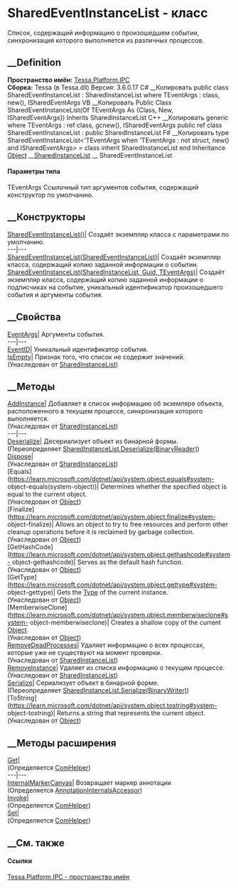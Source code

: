# SharedEventInstanceList<TEventArgs> \- класс
Список, содержащий информацию о произошедшем событии, синхронизация которого
выполняется из различных процессов.
## __Definition
 **Пространство имён:** [Tessa.Platform.IPC](N_Tessa_Platform_IPC.htm)  
 **Сборка:** Tessa (в Tessa.dll) Версия: 3.6.0.17
C# __Копировать
     public class SharedEventInstanceList<TEventArgs> : SharedInstanceList
    where TEventArgs : class, new(), ISharedEventArgs
VB __Копировать
     Public Class SharedEventInstanceList(Of TEventArgs As {Class, New, ISharedEventArgs})
    	Inherits SharedInstanceList
C++ __Копировать
    generic<typename TEventArgs>
    where TEventArgs : ref class, gcnew(), ISharedEventArgs
    public ref class SharedEventInstanceList : public SharedInstanceList
F# __Копировать
     type SharedEventInstanceList<'TEventArgs when 'TEventArgs : not struct, new() and ISharedEventArgs> = 
        class
            inherit SharedInstanceList
        end
Inheritance
    [Object](https://learn.microsoft.com/dotnet/api/system.object) __[SharedInstanceList](T_Tessa_Platform_IPC_SharedInstanceList.htm) __ SharedEventInstanceList<TEventArgs>
#### Параметры типа
TEventArgs
     Ссылочный тип аргументов события, содержащий конструктор по умолчанию. 
## __Конструкторы
[SharedEventInstanceList<TEventArgs>()](M_Tessa_Platform_IPC_SharedEventInstanceList_1__ctor.htm)|
Создаёт экземпляр класса с параметрами по умолчанию.  
---|---  
[SharedEventInstanceList<TEventArgs>(SharedEventInstanceList<TEventArgs>)](M_Tessa_Platform_IPC_SharedEventInstanceList_1__ctor_1.htm)|
Создаёт экземпляр класса, содержащий копию заданной информации о событии.  
[SharedEventInstanceList<TEventArgs>(SharedInstanceList, Guid,
TEventArgs)](M_Tessa_Platform_IPC_SharedEventInstanceList_1__ctor_2.htm)|
Создаёт экземпляр класса, содержащий копию заданной информации о подписчиках
на событие, уникальный идентификатор произошедшего события и аргументы
события.  
## __Свойства
[EventArgs](P_Tessa_Platform_IPC_SharedEventInstanceList_1_EventArgs.htm)|
Аргументы события.  
---|---  
[EventID](P_Tessa_Platform_IPC_SharedEventInstanceList_1_EventID.htm)|
Уникальный идентификатор события.  
[IsEmpty](P_Tessa_Platform_IPC_SharedInstanceList_IsEmpty.htm)|  Признак того,
что список не содержит значений.  
(Унаследован от
[SharedInstanceList](T_Tessa_Platform_IPC_SharedInstanceList.htm))  
##  __Методы
[AddInstance](M_Tessa_Platform_IPC_SharedInstanceList_AddInstance.htm)|
Добавляет в список информацию об экземляре объекта, расположенного в текущем
процессе, синхронизация которого выполняется.  
(Унаследован от
[SharedInstanceList](T_Tessa_Platform_IPC_SharedInstanceList.htm))  
---|---  
[Deserialize](M_Tessa_Platform_IPC_SharedEventInstanceList_1_Deserialize.htm)|
Десериализует объект из бинарной формы.  
(Переопределяет
[SharedInstanceList.Deserialize(BinaryReader)](M_Tessa_Platform_IPC_SharedInstanceList_Deserialize.htm))  
[Dispose](M_Tessa_Platform_IPC_SharedInstanceList_Dispose.htm)|  
(Унаследован от
[SharedInstanceList](T_Tessa_Platform_IPC_SharedInstanceList.htm))  
[Equals](https://learn.microsoft.com/dotnet/api/system.object.equals#system-
object-equals\(system-object\))| Determines whether the specified object is
equal to the current object.  
(Унаследован от
[Object](https://learn.microsoft.com/dotnet/api/system.object))  
[Finalize](https://learn.microsoft.com/dotnet/api/system.object.finalize#system-
object-finalize)| Allows an object to try to free resources and perform other
cleanup operations before it is reclaimed by garbage collection.  
(Унаследован от
[Object](https://learn.microsoft.com/dotnet/api/system.object))  
[GetHashCode](https://learn.microsoft.com/dotnet/api/system.object.gethashcode#system-
object-gethashcode)| Serves as the default hash function.  
(Унаследован от
[Object](https://learn.microsoft.com/dotnet/api/system.object))  
[GetType](https://learn.microsoft.com/dotnet/api/system.object.gettype#system-
object-gettype)| Gets the
[Type](https://learn.microsoft.com/dotnet/api/system.type) of the current
instance.  
(Унаследован от
[Object](https://learn.microsoft.com/dotnet/api/system.object))  
[MemberwiseClone](https://learn.microsoft.com/dotnet/api/system.object.memberwiseclone#system-
object-memberwiseclone)| Creates a shallow copy of the current
[Object](https://learn.microsoft.com/dotnet/api/system.object).  
(Унаследован от
[Object](https://learn.microsoft.com/dotnet/api/system.object))  
[RemoveDeadProcesses](M_Tessa_Platform_IPC_SharedInstanceList_RemoveDeadProcesses.htm)|
Удаляет информацию о всех процессах, которые уже не существуют на момент
проверки.  
(Унаследован от
[SharedInstanceList](T_Tessa_Platform_IPC_SharedInstanceList.htm))  
[RemoveInstance](M_Tessa_Platform_IPC_SharedInstanceList_RemoveInstance.htm)|
Удаляет из списка информацию о текущем процессе.  
(Унаследован от
[SharedInstanceList](T_Tessa_Platform_IPC_SharedInstanceList.htm))  
[Serialize](M_Tessa_Platform_IPC_SharedEventInstanceList_1_Serialize.htm)|
Сериализует объект в бинарной форме.  
(Переопределяет
[SharedInstanceList.Serialize(BinaryWriter)](M_Tessa_Platform_IPC_SharedInstanceList_Serialize.htm))  
[ToString](https://learn.microsoft.com/dotnet/api/system.object.tostring#system-
object-tostring)| Returns a string that represents the current object.  
(Унаследован от
[Object](https://learn.microsoft.com/dotnet/api/system.object))  
##  __Методы расширения
[Get](M_Tessa_Extensions_Default_Client_EDS_ComHelper_Get.htm)|  
(Определяется
[ComHelper](T_Tessa_Extensions_Default_Client_EDS_ComHelper.htm))  
---|---  
[InternalMarkerCanvas](M_Tessa_UI_Views_Charting_Annotations_AnnotationInternalsAccessor_InternalMarkerCanvas.htm)|
Возвращает маркер аннотации  
(Определяется
[AnnotationInternalsAccessor](T_Tessa_UI_Views_Charting_Annotations_AnnotationInternalsAccessor.htm))  
[Invoke](M_Tessa_Extensions_Default_Client_EDS_ComHelper_Invoke.htm)|  
(Определяется
[ComHelper](T_Tessa_Extensions_Default_Client_EDS_ComHelper.htm))  
[Set](M_Tessa_Extensions_Default_Client_EDS_ComHelper_Set.htm)|  
(Определяется
[ComHelper](T_Tessa_Extensions_Default_Client_EDS_ComHelper.htm))  
##  __См. также
#### Ссылки
[Tessa.Platform.IPC - пространство имён](N_Tessa_Platform_IPC.htm)
